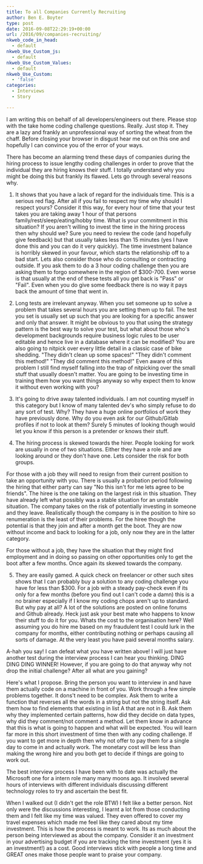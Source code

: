 ```yaml
---
title: To all Companies Currently Recruiting
author: Ben E. Boyter
type: post
date: 2016-09-08T22:29:19+00:00
url: /2016/09/companies-recruiting/
nkweb_code_in_head:
  - default
nkweb_Use_Custom_js:
  - default
nkweb_Use_Custom_Values:
  - default
nkweb_Use_Custom:
  - 'false'
categories:
  - Interviews
  - Story

---
```

I am writing this on behalf of all developers/engineers out there. Please stop with the take home coding challenge questions. Really. Just stop it. They are a lazy and frankly an unprofessional way of sorting the wheat from the chaff. Before closing your browser in disgust hear me out on this one and hopefully I can convince you of the error of your ways.

There has become an alarming trend these days of companies during the hiring process to issue lengthy coding challenges in order to prove that the individual they are hiring knows their stuff. I totally understand why you might be doing this but frankly its flawed. Lets go through several reasons why.

1. It shows that you have a lack of regard for the individuals time. This is a serious red flag. After all if you fail to respect my time why should I respect yours? Consider it this way, for every hour of time that your test takes you are taking away 1 hour of that persons family/rest/sleep/eating/hobby time. What is your commitment in this situation? If you aren't willing to invest the time in the hiring process then why should we? Sure you need to review the code (and hopefully give feedback) but that usually takes less than 15 minutes (yes I have done this and you can do it very quickly). The time investment balance is horribly skewed in your favour, which starts the relationship off to a bad start. Lets also consider those who do consulting or contracting outside. If you ask them to do a 3 hour coding challenge then you are asking them to forgo somewhere in the region of $300-700. Even worse is that usually at the end of these tests all you get back is "Pass" or "Fail". Even when you do give some feedback there is no way it pays back the amount of time that went in.

2. Long tests are irrelevant anyway. When you set someone up to solve a problem that takes several hours you are setting them up to fail. The test you set is usually set up such that you are looking for a specific answer and only that answer. It might be obvious to you that using the strategy pattern is the best way to solve your test, but what about those who's development backgrounds require business logic rules to be user editable and hence live in a database where it can be modified? You are also going to nitpick over every little detail in a classic case of bike shedding. "They didn't clean up some spaces!" "They didn't comment this method!" "They did comment this method!" Even aware of this problem I still find myself falling into the trap of nitpicking over the small stuff that usually doesn't matter. You are going to be investing time in training them how you want things anyway so why expect them to know it without even working with you?

3. It's going to drive away talented individuals. I am not counting myself in this category but I know of many talented dev's who simply refuse to do any sort of test. Why? They have a huge online portfolios of work they have previously done. Why do you even ask for our Github/Gitlab profiles if not to look at them? Surely 5 minutes of looking though would let you know if this person is a pretender or knows their stuff.

4. The hiring process is skewed towards the hirer. People looking for work are usually in one of two situations. Either they have a role and are looking around or they don't have one. Lets consider the risk for both groups.

For those with a job they will need to resign from their current position to take an opportunity with you. There is usually a probation period following the hiring that either party can say "No this isn't for me lets agree to be friends". The hiree is the one taking on the largest risk in this situation. They have already left what possibly was a stable situation for an unstable situation. The company takes on the risk of potentially investing in someone and they leave. Realistically though the company is in the position to hire so renumeration is the least of their problems. For the hiree though the potential is that they join and after a month get the boot. They are now without income and back to looking for a job, only now they are in the latter category.

For those without a job, they have the situation that they might find employment and in doing so passing on other opportunities only to get the boot after a few months. Once again its skewed towards the company.

5. They are easily gamed. A quick check on freelancer or other such sites shows that I can probably buy a solution to any coding challenge you have for less than $300. For a job with a steady pay-check even if its only for a few months (before you find out I can't code a damn) this is a no brainer especially if I know my coding chops aren't up to standard. But why pay at all? A lot of the solutions are posted on online forums and Github already. Heck just ask your best mate who happens to know their stuff to do it for you. Whats the cost to the organisation here? Well assuming you do hire me based on my fraudulent test I could lurk in the company for months, either contributing nothing or perhaps causing all sorts of damage. At the very least you have paid several months salary.

A-hah you say! I can defeat what you have written above! I will just have another test during the interview process I can hear you thinking. DING DING DING WINNER! However, if you are going to do that anyway why not drop the initial challenge? After all what are you gaining?

Here's what I propose. Bring the person you want to interview in and have them actually code on a machine in front of you. Work through a few simple problems together. It dons't need to be complex. Ask them to write a function that reverses all the words in a string but not the string itself. Ask them how to find elements that existing in list A that are not in B. Ask them why they implemented certain patterns, how did they decide on data types, why did they comment/not comment a method. Let them know in advance that this is what is going to happen and what will be expected. You will learn far more in this short investment of time then with any coding challenge. If you want to get more in depth then why not offer to pay them for a single day to come in and actually work. The monetary cost will be less than making the wrong hire and you both get to decide if things are going to work out.

The best interview process I have been with to date was actually the Microsoft one for a intern role many many moons ago. It involved several hours of interviews with different individuals discussing different technology roles to try and ascertain the best fit.

When I walked out (I didn't get the role BTW) I felt like a better person. Not only were the discussions interesting, I learnt a lot from those conducting them and I felt like my time was valued. They even offered to cover my travel expenses which made me feel like they cared about my time investment. This is how the process is meant to work. Its as much about the person being interviewed as about the company. Consider it an investment in your advertising budget if you are tracking the time investment (yes it is an investment!) as a cost. Good interviews stick with people a long time and GREAT ones make those people want to praise your company.